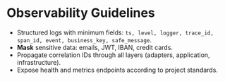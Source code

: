 # Observability Guidelines

- Structured logs with minimum fields: `ts, level, logger, trace_id, span_id, event, business_key, safe_message`.
- **Mask** sensitive data: emails, JWT, IBAN, credit cards.
- Propagate correlation IDs through all layers (adapters, application, infrastructure).
- Expose health and metrics endpoints according to project standards.
